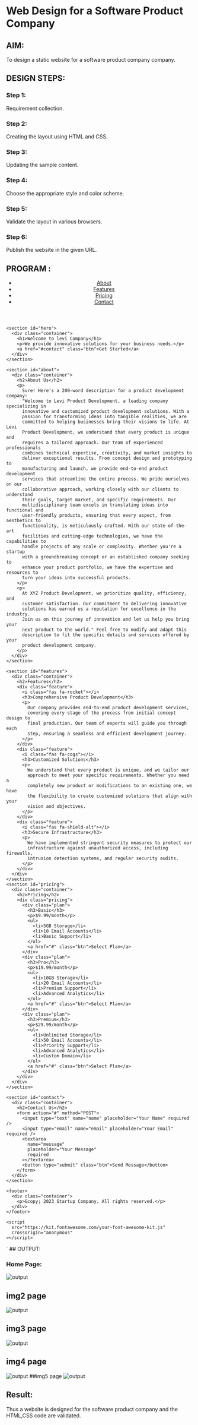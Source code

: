 # Web Design for a Software Product Company

## AIM:

To design a static website for a software product company company.

## DESIGN STEPS:

### Step 1:

Requirement collection.

### Step 2:

Creating the layout using HTML and CSS.

### Step 3:

Updating the sample content.

### Step 4:

Choose the appropriate style and color scheme.

### Step 5:

Validate the layout in various browsers.




### Step 6:

Publish the website in the given URL.

## PROGRAM :
<!DOCTYPE html>
<html lang="en">
  <head>
    <meta charset="UTF-8" />
    <meta name="viewport" content="width=device-width, initial-scale=1.0" />
    <title>Startup Company</title>
    <link rel="stylesheet" href="css/style.css" />
  </head>

  <body>
    <header>
      <nav>
        <ul>
          <li><a href="#about">About</a></li>
          <li><a href="#features">Features</a></li>
          <li><a href="#pricing">Pricing</a></li>
          <li><a href="#contact">Contact</a></li>
        </ul>
      </nav>
    </header>

    <section id="hero">
      <div class="container">
        <h1>Welcome to levi Company</h1>
        <p>We provide innovative solutions for your business needs.</p>
        <a href="#contact" class="btn">Get Started</a>
      </div>
    </section>

    <section id="about">
      <div class="container">
        <h2>About Us</h2>
        <p>
          Sure! Here's a 200-word description for a product development company:
          "Welcome to Levi Product Development, a leading company specializing in
          innovative and customized product development solutions. With a
          passion for transforming ideas into tangible realities, we are
          committed to helping businesses bring their visions to life. At Levi
          Product Development, we understand that every product is unique and
          requires a tailored approach. Our team of experienced professionals
          combines technical expertise, creativity, and market insights to
          deliver exceptional results. From concept design and prototyping to
          manufacturing and launch, we provide end-to-end product development
          services that streamline the entire process. We pride ourselves on our
          collaborative approach, working closely with our clients to understand
          their goals, target market, and specific requirements. Our
          multidisciplinary team excels in translating ideas into functional and
          user-friendly products, ensuring that every aspect, from aesthetics to
          functionality, is meticulously crafted. With our state-of-the-art
          facilities and cutting-edge technologies, we have the capabilities to
          handle projects of any scale or complexity. Whether you're a startup
          with a groundbreaking concept or an established company seeking to
          enhance your product portfolio, we have the expertise and resources to
          turn your ideas into successful products.
        </p>
        <p>
          At XYZ Product Development, we prioritize quality, efficiency, and
          customer satisfaction. Our commitment to delivering innovative
          solutions has earned us a reputation for excellence in the industry.
          Join us on this journey of innovation and let us help you bring your
          next product to the world." Feel free to modify and adapt this
          description to fit the specific details and services offered by your
          product development company.
        </p>
      </div>
    </section>

    <section id="features">
      <div class="container">
        <h2>Features</h2>
        <div class="feature">
          <i class="fas fa-rocket"></i>
          <h3>Comprehensive Product Development</h3>
          <p>
            Our company provides end-to-end product development services,
            covering every stage of the process from initial concept design to
            final production. Our team of experts will guide you through each
            step, ensuring a seamless and efficient development journey.
          </p>
        </div>
        <div class="feature">
          <i class="fas fa-cogs"></i>
          <h3>Customized Solutions</h3>
          <p>
            We understand that every product is unique, and we tailor our
            approach to meet your specific requirements. Whether you need a
            completely new product or modifications to an existing one, we have
            the flexibility to create customized solutions that align with your
            vision and objectives.
          </p>
        </div>
        <div class="feature">
          <i class="fas fa-shield-alt"></i>
          <h3>Secure Infrastructure</h3>
          <p>
            We have implemented stringent security measures to protect our
            infrastructure against unauthorized access, including firewalls,
            intrusion detection systems, and regular security audits.
          </p>
        </div>
      </div>
    </section>
    <section id="pricing">
      <div class="container">
        <h2>Pricing</h2>
        <div class="pricing">
          <div class="plan">
            <h3>Basic</h3>
            <p>$9.99/month</p>
            <ul>
              <li>5GB Storage</li>
              <li>10 Email Accounts</li>
              <li>Basic Support</li>
            </ul>
            <a href="#" class="btn">Select Plan</a>
          </div>
          <div class="plan">
            <h3>Pro</h3>
            <p>$19.99/month</p>
            <ul>
              <li>10GB Storage</li>
              <li>20 Email Accounts</li>
              <li>Premium Support</li>
              <li>Advanced Analytics</li>
            </ul>
            <a href="#" class="btn">Select Plan</a>
          </div>
          <div class="plan">
            <h3>Premium</h3>
            <p>$29.99/month</p>
            <ul>
              <li>Unlimited Storage</li>
              <li>50 Email Accounts</li>
              <li>Priority Support</li>
              <li>Advanced Analytics</li>
              <li>Custom Domain</li>
            </ul>
            <a href="#" class="btn">Select Plan</a>
          </div>
        </div>
      </div>
    </section>

    <section id="contact">
      <div class="container">
        <h2>Contact Us</h2>
        <form action="#" method="POST">
          <input type="text" name="name" placeholder="Your Name" required />
          <input type="email" name="email" placeholder="Your Email" required />
          <textarea
            name="message"
            placeholder="Your Message"
            required
          ></textarea>
          <button type="submit" class="btn">Send Message</button>
        </form>
      </div>
    </section>

    <footer>
      <div class="container">
        <p>&copy; 2023 Startup Company. All rights reserved.</p>
      </div>
    </footer>

    <script
      src="https://kit.fontawesome.com/your-font-awesome-kit.js"
      crossorigin="anonymous"
    ></script>
  </body>
</html>
`
## OUTPUT:

### Home Page:

![output](img1.png)
## img2 page
![output](img2.png)
## img3 page
![output](img2.png)
## img4 page
![output](img4.png)
##img5 page
![output](img5.png)
## Result:

Thus a website is designed for the software product company and the HTML,CSS code are validated.
